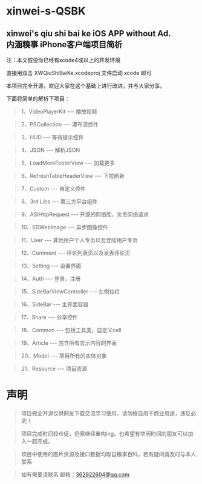 xinwei-s-QSBK
=============
xinwei's qiu shi bai ke iOS APP without Ad.<br />
内涵糗事 iPhone客户端项目简析
-------------
注：本文假设你已经有xcode4或以上的开发环境 

直接用双击 XWQiuShiBaiKe.xcodeproj 文件启动 xcode 即可 

本项目完全开源，欢迎大家在这个基础上进行改进，并与大家分享。

下面将简单的解析下项目：

> 1、VideoPlayerKit --- 播放视频

> 2、PSCollection --- 瀑布流控件

> 3、HUD --- 等待提示控件

> 4、JSON --- 解析JSON

> 5、LoadMoreFooterView --- 加载更多

> 6、RefreshTableHeaderView --- 下拉刷新

> 7、Custom --- 自定义控件

> 8、3rd Libs --- 第三方平台组件

> 9、ASIHttpRequest --- 开源的网络库，负责网络请求

> 10、SDWebImage --- 异步图像控件

> 11、User --- 其他用户个人专页以及登陆用户专页

> 12、Comment --- 评论列表页以及发表评论页

> 13、Setting --- 设置界面

> 14、Auth --- 登录，注册

> 15、SideBarViewController --- 左侧拉栏

> 16、SideBar --- 主界面容器

> 17、Share --- 分享控件

> 18、Common --- 包括工具类，自定义cell

> 19、Article --- 包含所有显示内容的界面

> 20、Model --- 项目所有的实体对象

> 21、Resource --- 项目资源

声明
==============
> 项目完全开源仅供网友下载交流学习使用，请勿擅自用于商业用途，违反必究！

> 项目完成时间较仓促，仍需继续重构ing，也希望有空闲时间的朋友可以加入一起完成。

> 项目中使用的图片资源及接口数据均取自糗事百科，若有疑问请及时与本人联系

> 如有需要请联系 邮箱：362922604@qq.com
